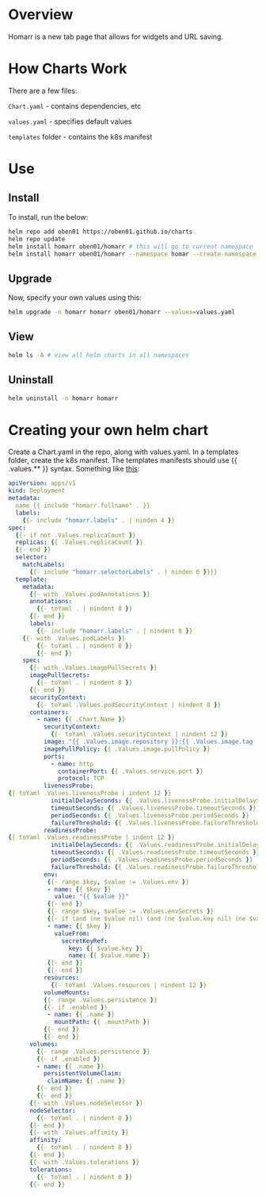 # Overview

Homarr is a new tab page that allows for widgets and URL saving.

# How Charts Work

There are a few files:

`Chart.yaml` - contains dependencies, etc

`values.yaml` - specifies default values

`templates` folder - contains the k8s manifest

# Use

## Install

To install, run the below:

```sh
helm repo add oben01 https://oben01.github.io/charts
helm repo update
helm install homarr oben01/homarr # this will go to current namespace
helm install homarr oben01/homarr --namespace homar --create-namespace
```

## Upgrade

Now, specify your own values using this:

```sh
helm upgrade -n homarr homarr oben01/homarr --values=values.yaml
```

## View

```sh
helm ls -A # view all helm charts in all namespaces
```

## Uninstall

```sh
helm uninstall -n homarr homarr
```

# Creating your own helm chart

Create a Chart.yaml in the repo, along with values.yaml. In a templates folder, create the k8s manifest. The templates manifests should use {{ .values.** }} syntax. Something like [this](https://github.com/oben01/charts/blob/main/charts/homarr/templates/homarr-dc.yaml):

```yaml
apiVersion: apps/v1
kind: Deployment
metadata:
  name {{ include "homarr.fullname" . }}
  labels:
    {{- include "homarr.labels" . | ninden 4 }}
spec:
  {{- if not .Values.replicaCount }}
  replicas: {{ .Values.replicaCount }}
  {{- end }}
  selector:
    matchLabels:
      {{- include "homarr.selectorLabels" . | ninden 6 }}}}
  template:
    metadata:
      {{- with .Values.podAnnotations }}
      annotations:
        {{- toYaml . | nindent 8 }}
      {{- end }}
      labels:
        {{- include "homarr.labels" . | nindent 8 }}
    {{- with .Values.podLabels }}
        {{- toYaml . | nindent 8 }}
        {{- end }}
    spec:
      {{- with .Values.imagePullSecrets }}
      imagePullSecrets:
        {{- toYaml . | nindent 8 }}
      {{- end }}
      securityContext:
        {{- toYaml .Values.podSecurityContext | nindent 8 }}
      containers:
        - name: {{ .Chart.Name }}
          securityContext:
            {{- toYaml .Values.securityContext | nindent 12 }}
          image: "{{ .Values.image.repository }}:{{ .Values.image.tag | default .Chart.AppVersion }}"
          imagePullPolicy: {{ .Values.image.pullPolicy }}
          ports:
            - name: http
              containerPort: {{ .Values.service.port }}
              protocol: TCP
          livenessProbe:
{{ toYaml .Values.livenessProbe | indent 12 }}
            initialDelaySeconds: {{ .Values.livenessProbe.initialDelaySeconds }}
            timeoutSeconds: {{ .Values.livenessProbe.timeoutSeconds }}
            periodSeconds: {{ .Values.livenessProbe.periodSeconds }}
            failureThreshold: {{ .Values.livenessProbe.failureThreshold }}
          readinessProbe:
{{ toYaml .Values.readinessProbe | indent 12 }}
            initialDelaySeconds: {{ .Values.readinessProbe.initialDelaySeconds }}
            timeoutSeconds: {{ .Values.readinessProbe.timeoutSeconds }}
            periodSeconds: {{ .Values.readinessProbe.periodSeconds }}
            failureThreshold: {{ .Values.readinessProbe.failureThreshold }}
          env:
           {{- range $key, $value := .Values.env }}
           - name: {{ $key }}
             value: "{{ $value }}"
           {{- end }}
           {{- range $key, $value := .Values.envSecrets }}
           {{- if (and (ne $value nil) (and (ne $value.key nil) (ne $value.name nil))) }}
           - name: {{ $key }}
             valueFrom:
               secretKeyRef:
                 key: {{ $value.key }}
                 name: {{ $value.name }}
           {{- end }}
           {{- end }}
          resources:
            {{- toYaml .Values.resources | nindent 12 }}
          volumeMounts:
          {{- range .Values.persistence }}
          {{- if .enabled }}
           - name: {{ .name }}
             mountPath: {{ .mountPath }}
          {{- end }}
          {{- end }}
      volumes:
        {{- range .Values.persistence }}
        {{- if .enabled }}
        - name: {{ .name }}
          persistentVolumeClaim:
           claimName: {{ .name }}
        {{- end }}
        {{- end }}
      {{- with .Values.nodeSelector }}
      nodeSelector:
        {{- toYaml . | nindent 8 }}
      {{- end }}
      {{- with .Values.affinity }}
      affinity:
        {{- toYaml . | nindent 8 }}
      {{- end }}
      {{- with .Values.tolerations }}
      tolerations:
        {{- toYaml . | nindent 8 }}
      {{- end }}
```

